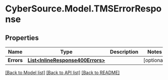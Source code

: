 # CyberSource.Model.TMSErrorResponse
## Properties

Name | Type | Description | Notes
------------ | ------------- | ------------- | -------------
**Errors** | [**List&lt;InlineResponse400Errors&gt;**](InlineResponse400Errors.md) |  | [optional] 

[[Back to Model list]](../README.md#documentation-for-models) [[Back to API list]](../README.md#documentation-for-api-endpoints) [[Back to README]](../README.md)

